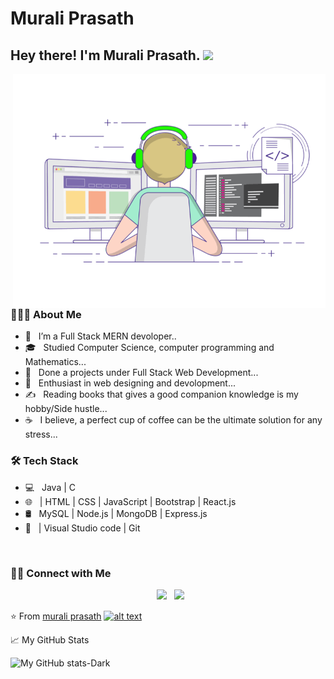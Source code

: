 # Murali Prasath
<h2> Hey there! I'm Murali Prasath. <img src="https://github.com/souvikguria98/souvikguria98/blob/master/Hi.gif" width="25"></h2>
<img align="right" alt="GIF" src="https://raw.githubusercontent.com/devSouvik/devSouvik/master/gif3.gif" width="500"/>

<h3> 👨🏻‍💻 About Me </h3>

- 🔭 &nbsp; I’m a Full Stack MERN devoloper..  
- 🎓 &nbsp; Studied  Computer Science, computer programming and Mathematics...
- 💼 &nbsp; Done a projects under Full Stack Web Development...  
- 🌱 &nbsp; Enthusiast in web designing and devolopment...
- ✍️ &nbsp; Reading books that gives a good companion knowledge is my hobby/Side hustle...
- ☕ &nbsp; I believe, a perfect cup of coffee can be the ultimate solution for any stress... 

 <h3>🛠 Tech Stack</h3>

- 💻 &nbsp; Java | C 
- 🌐 &nbsp; | HTML | CSS | JavaScript | Bootstrap | React.js
- 🛢 &nbsp; MySQL | Node.js | MongoDB | Express.js
- 🔧 &nbsp; | Visual Studio code | Git
  
<br>




<h3> 🤝🏻 Connect with Me </h3>

<p align="center">
 &nbsp; <a href="https://www.linkedin.com/in/murali-prasath-s-a301b42a1/" target="_blank" rel="noopener noreferrer"><img    src="https://img.icons8.com/plasticine/100/000000/linkedin.png" width="50" /></a>
&nbsp; <a href="mailto:muraliprasath49964@gmail.com" target="_blank" rel="noopener noreferrer"><img src="https://img.icons8.com/plasticine/100/000000/gmail.png"  width="50" /></a>
</p>

⭐️ From [murali prasath](https://github.com/praveen220704)
<a href="https://www.linkedin.com/in/murali-prasath-s-a301b42a1/" target="_blank"> ![alt text](https://img.shields.io/badge/-LinkedIn-0e76a8?style=plastic&logo=linkedIn)</a>




📈 My GitHub Stats

![My GitHub stats-Dark](https://github-readme-stats.vercel.app/api?username=MuraliPrasath-45&show_icons=true&theme=dark#gh-dark-mode-only)
